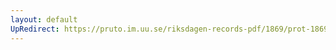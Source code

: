 ```yaml
---
layout: default
UpRedirect: https://pruto.im.uu.se/riksdagen-records-pdf/1869/prot-1869--ak--323/prot-1869--ak--323_005.pdf
---
```

